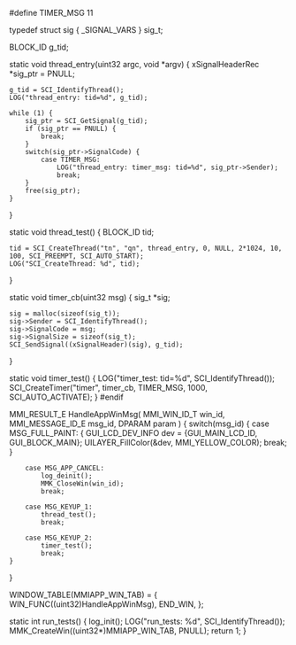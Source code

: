 #define TIMER_MSG 11

typedef struct sig {
    _SIGNAL_VARS
} sig_t;

BLOCK_ID g_tid;

static void thread_entry(uint32 argc, void *argv) {
    xSignalHeaderRec *sig_ptr = PNULL;

    g_tid = SCI_IdentifyThread();
    LOG("thread_entry: tid=%d", g_tid);

    while (1) {
        sig_ptr = SCI_GetSignal(g_tid);   
        if (sig_ptr == PNULL) {
            break;
        }
        switch(sig_ptr->SignalCode) {
            case TIMER_MSG:
                LOG("thread_entry: timer_msg: tid=%d", sig_ptr->Sender);
                break;
        }
        free(sig_ptr);
    }
}

static void thread_test() {
    BLOCK_ID tid;

    tid = SCI_CreateThread("tn", "qn", thread_entry, 0, NULL, 2*1024, 10, 100, SCI_PREEMPT, SCI_AUTO_START);
    LOG("SCI_CreateThread: %d", tid);
}

static void timer_cb(uint32 msg) {
    sig_t *sig;

    sig = malloc(sizeof(sig_t));
    sig->Sender = SCI_IdentifyThread();
    sig->SignalCode = msg;
    sig->SignalSize = sizeof(sig_t);
    SCI_SendSignal((xSignalHeader)(sig), g_tid);
}

static void timer_test() {
    LOG("timer_test: tid=%d", SCI_IdentifyThread());
    SCI_CreateTimer("timer", timer_cb, TIMER_MSG, 1000, SCI_AUTO_ACTIVATE);
}
#endif

MMI_RESULT_E HandleAppWinMsg(
   MMI_WIN_ID_T        win_id, 
   MMI_MESSAGE_ID_E    msg_id, 
   DPARAM              param
   )
{
    switch(msg_id)
    {
        case MSG_FULL_PAINT:
            {
                GUI_LCD_DEV_INFO dev = {GUI_MAIN_LCD_ID, GUI_BLOCK_MAIN};
                UILAYER_FillColor(&dev, MMI_YELLOW_COLOR);
                break;
            }

        case MSG_APP_CANCEL:
            log_deinit();
            MMK_CloseWin(win_id);
            break;

        case MSG_KEYUP_1:
            thread_test();
            break;

        case MSG_KEYUP_2:
            timer_test();
            break;
    }
}

WINDOW_TABLE(MMIAPP_WIN_TAB) =
{
    WIN_FUNC((uint32)HandleAppWinMsg),
    END_WIN,
};

static int run_tests() {
    log_init();
    LOG("run_tests: %d", SCI_IdentifyThread());
    MMK_CreateWin((uint32*)MMIAPP_WIN_TAB, PNULL);
    return 1;
}